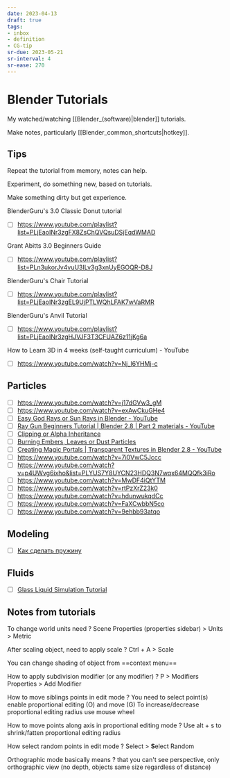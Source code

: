 ```yaml
---
date: 2023-04-13
draft: true
tags:
- inbox
- definition
- CG-tip
sr-due: 2023-05-21
sr-interval: 4
sr-ease: 270
---
```


# Blender Tutorials

My watched/watching [[Blender_(software)|blender]] tutorials.

Make notes, particularly [[Blender_common_shortcuts|hotkey]].

## Tips

Repeat the tutorial from memory, notes can help.

Experiment, do something new, based on tutorials.

Make something dirty but get experience.

BlenderGuru's 3.0 Classic Donut tutorial

- [ ] https://www.youtube.com/playlist?list=PLjEaoINr3zgFX8ZsChQVQsuDSjEqdWMAD

Grant Abitts 3.0 Beginners Guide

- [ ] https://www.youtube.com/playlist?list=PLn3ukorJv4vuU3ILv3g3xnUyEGOQR-D8J

BlenderGuru's Chair Tutorial

- [ ] https://www.youtube.com/playlist?list=PLjEaoINr3zgEL9UjPTLWQhLFAK7wVaRMR

BlenderGuru's Anvil Tutorial

- [ ] https://www.youtube.com/playlist?list=PLjEaoINr3zgHJVJF3T3CFUAZ6z11jKg6a

How to Learn 3D in 4 weeks (self-taught curriculum) - YouTube

- [ ] https://www.youtube.com/watch?v=Nj_l6YHMj-c

## Particles

- [ ] https://www.youtube.com/watch?v=j17dGVw3_gM
- [ ] https://www.youtube.com/watch?v=exAwCkuGHe4
- [ ] [Easy God Rays or Sun Rays in Blender - YouTube](https://www.youtube.com/watch?v=MQooOGayOQI)
- [ ] [Ray Gun Beginners Tutorial | Blender 2.8 | Part 2 materials - YouTube](https://www.youtube.com/watch?v=ffcf8W-4guA)
- [ ] [Clipping or Alpha Inheritance](https://www.youtube.com/watch?v=HeCs-VdpzdI)
- [ ] [Burning Embers, Leaves or Dust Particles](https://www.youtube.com/watch?v=Tg_gGLqDUqg)
- [ ] [Creating Magic Portals | Transparent Textures in Blender 2.8 - YouTube](https://www.youtube.com/watch?v=pBIRKRmsDkA)
- [ ] https://www.youtube.com/watch?v=7i0VwC5Jccc
- [ ] https://www.youtube.com/watch?v=p4UWvg6ixho&list=PLYUS7Y8UYCN23HDQ3N7wqx64MQQfk3iRo
- [ ] https://www.youtube.com/watch?v=MwDF4iQtYTM
- [ ] https://www.youtube.com/watch?v=rtPzXrZ23k0
- [ ] https://www.youtube.com/watch?v=hdunwukqdCc
- [ ] https://www.youtube.com/watch?v=FaXCwbbN5co
- [ ] https://www.youtube.com/watch?v=9ehbb93atqo

## Modeling

- [ ] [Как сделать пружину](https://www.youtube.com/watch?v=f_tbE0Kn7KM)

## Fluids

- [ ] [Glass Liquid Simulation Tutorial](https://www.youtube.com/watch?v=V_LEc4r9_a0)

## Notes from tutorials

To change world units need ? Scene Properties (properties sidebar) > Units >
Metric

After scaling object, need to apply scale ? Ctrl + A > Scale

You can change shading of object from ==context menu==

How to apply subdivision modifier (or any modifier) ? P > Modifiers Properties >
Add Modifier

How to move siblings points in edit mode ? You need to select point(s) enable
proportional editing (O) and move (G) To increase/decrease proportional editing
radius use mouse wheel

How to move points along axis in proportional editing mode ? Use alt + s to
shrink/fatten proportional editing radius

How select random points in edit mode ? Select > **S**elect Random

Orthographic mode basically means ? that you can't see perspective, only
orthographic view (no depth, objects same size regardless of distance)

